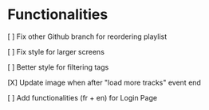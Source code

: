 # Functionalities

[ ] Fix other Github branch for reordering playlist

[ ] Fix style for larger screens

[ ] Better style for filtering tags

[X] Update image when after "load more tracks" event end

[ ] Add functionalities (fr + en) for Login Page

